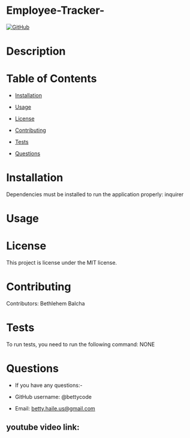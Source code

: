 # Employee-Tracker-



[![GitHub](https://img.shields.io/github/license/bettycode/Employee-Tracker-?logo=MIT&style=plastic)](https://github.com/BB/Employee-Tracker-)

# Description



# Table of Contents

* [Installation](#installation)

* [Usage](#usage)

* [License](#license)

* [Contributing](#contributing)

* [Tests](#tests)

* [Questions](#questions)

# Installation

Dependencies must be installed to run the application properly: inquirer

# Usage


# License

This project is license under the MIT license.

# Contributing

​Contributors: Bethlehem Balcha

# Tests

To run tests, you need to run the following command: NONE

# Questions

* If you have any questions:-

* GitHub username: @bettycode

* Email: betty.haile.us@gmail.com

## youtube video link: 


